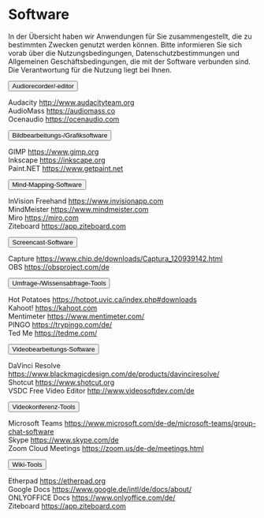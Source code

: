 # Software
<link rel="stylesheet" href="https://cdnjs.cloudflare.com/ajax/libs/font-awesome/4.7.0/css/font-awesome.min.css">

In der Übersicht haben wir Anwendungen für Sie zusammengestellt, die zu bestimmten Zwecken genutzt werden können. Bitte informieren Sie sich vorab über die Nutzungsbedingungen, Datenschutzbestimmungen und Allgemeinen Geschäftsbedingungen, die mit der Software verbunden sind. Die Verantwortung für die Nutzung liegt bei Ihnen.

<div>
  <button class="accordion">Audiorecorder/-editor</button>
  <div class="panel">
    <p>
      Audacity
      <a aria-describedby="Link zu Audacity" href="http://www.audacityteam.org/" target="_blank">http://www.audacityteam.org</a><br>
      AudioMass
      <a aria-describedby="Link zu AudioMass" href="https://audiomass.co/" target="_blank">https://audiomass.co</a><br>
      Ocenaudio
      <a aria-describedby="Link zu Oceanaudio" href="https://ocenaudio.com/" target="_blank">https://ocenaudio.com</a>
    </p>
  </div>
  <button class="accordion">Bildbearbeitungs-/Grafiksoftware</button>
  <div class="panel">
    <p>
      GIMP
      <a aria-describedby="Link zu GIMP" href="https://www.gimp.org/" target="_blank">https://www.gimp.org</a><br>
      Inkscape
      <a aria-describedby="Link zu Inkscape" href="https://inkscape.org" target="_blank">https://inkscape.org</a><br>
      Paint.NET
      <a aria-describedby="Link zu Pain.NET" href="https://www.getpaint.net/" target="_blank">https://www.getpaint.net</a>
    </p>
  </div>
  <button class="accordion">Mind-Mapping-Software</button>
  <div class="panel">
    <p>
      InVision Freehand
      <a aria-describedby="Link zu InVision Freehand" href="https://www.invisionapp.com/" target="_blank">https://www.invisionapp.com</a><br>
      MindMeister
      <a aria-describedby="Link zu MindMeister" href="https://www.mindmeister.com" target="_blank">https://www.mindmeister.com</a><br>
      Miro
      <a aria-describedby="Link zu Miro" href="https://miro.com" target="_blank">https://miro.com</a><br>
      Ziteboard
      <a aria-describedby="Link zu Ziteboard" href="https://app.ziteboard.com" target="_blank">https://app.ziteboard.com</a>
    </p>
  </div>
  <button class="accordion">Screencast-Software</button>
  <div class="panel">
    <p>
      Capture
      <a aria-describedby="Link zu Captura" href="https://www.chip.de/downloads/Captura_120939142.html" target="_blank">https://www.chip.de/downloads/Captura_120939142.html</a><br>
      OBS
      <a aria-describedby="Link zu OBS" href="https://obsproject.com/de" target="_blank">https://obsproject.com/de</a><br>
    </p>
  </div>
  <button class="accordion">Umfrage-/Wissensabfrage-Tools</button>
  <div class="panel">
    <p>
      Hot Potatoes
     <a aria-describedby="Link zu Hot Potatoes" href="https://hotpot.uvic.ca/index.php#downloads" target="_blank">https://hotpot.uvic.ca/index.php#downloads</a><br>
      Kahoot!
     <a aria-describedby="Link zu Kahoot!" href="https://kahoot.com" target="_blank">https://kahoot.com</a><br>
      Mentimeter
     <a aria-describedby="Link zu Mentimeter" href="https://www.mentimeter.com/" target="_blank">https://www.mentimeter.com/</a><br>
      PINGO
     <a aria-describedby="Link zu PINGO" href="https://trypingo.com/de/" target="_blank">https://trypingo.com/de/</a><br>
      Ted Me
     <a aria-describedby="Link zu Ted Me" href="https://tedme.com/" target="_blank">https://tedme.com/</a>
    </p>
  </div>
  <button class="accordion">Videobearbeitungs-Software</button>
  <div class="panel">
    <p>
      DaVinci Resolve
      <a aria-describedby="Link zu DaVinci Resolve" href="https://www.blackmagicdesign.com/de/products/davinciresolve/" target="_blank">https://www.blackmagicdesign.com/de/products/davinciresolve/</a><br>
      Shotcut
      <a aria-describedby="Link zu Shotcut" href="https://www.shotcut.org" target="_blank">https://www.shotcut.org</a><br>
      VSDC Free Video Editor 
      <a aria-describedby="Link zu Shotcut" href="http://www.videosoftdev.com/de" target="_blank">http://www.videosoftdev.com/de</a>
    </p>
  </div>
  <button class="accordion">Videokonferenz-Tools</button>
  <div class="panel">
    <p>
      Microsoft Teams
      <a aria-describedby="Link zu Microsoft Teams" href="https://www.microsoft.com/de-de/microsoft-teams/group-chat-software" target="_blank">https://www.microsoft.com/de-de/microsoft-teams/group-chat-software</a><br>
      Skype
      <a aria-describedby="Link zu Skype" href="https://www.skype.com/de/" target="_blank">https://www.skype.com/de</a><br>
      Zoom Cloud Meetings
      <a aria-describedby="Link zu Zoom" href="https://zoom.us/de-de/meetings.html" target="_blank">https://zoom.us/de-de/meetings.html</a>
    </p>
  </div>
  <button class="accordion">Wiki-Tools</button>
  <div class="panel">
    <p>
      Etherpad
      <a aria-describedby="Link zu Etherpad" href="https://etherpad.org" target="_blank">https://etherpad.org</a><br>
      Google Docs
      <a aria-describedby="Link zu Google Docs" href="https://www.google.de/intl/de/docs/about/" target="_blank">https://www.google.de/intl/de/docs/about/</a><br>
      ONLYOFFICE Docs
      <a aria-describedby="Link zu ONLYOFFICE" href="https://www.onlyoffice.com/de/" target="_blank">https://www.onlyoffice.com/de/</a><br>
      Ziteboard
      <a aria-describedby="Link zu Ziteboard" href="https://app.ziteboard.com" target="_blank">https://app.ziteboard.com</a>
    </p>
  </div>
</div>

<script>
  /* accordion script */
  var acc = document.getElementsByClassName("accordion");
  for (var i = 0; i < acc.length; i++) {
    acc[i].addEventListener("click", function() {
      var panel = this.nextElementSibling;
      /* if panel already open */
      if (panel.style.maxHeight) {
        this.classList.toggle('activeA', false);
        panel.style.maxHeight = null;
        return;
      }
      /* else */
      for (var j = 0; j < acc.length; j++) {
        acc[j].classList.toggle('activeA', false)
        var p = acc[j].nextElementSibling;
        p.style.maxHeight = null;
      }
      this.classList.toggle('activeA', true);
      panel.style.maxHeight = panel.scrollHeight + "px";
    });
  }
</script>
